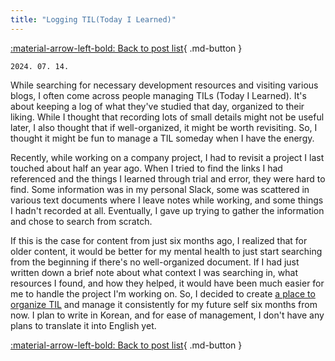 ```yaml
---
title: "Logging TIL(Today I Learned)"
---
```


[:material-arrow-left-bold: Back to post list](../index.md){ .md-button }

`2024. 07. 14.`

While searching for necessary development resources and visiting various blogs, I often come across people managing TILs (Today I Learned). It's about keeping a log of what they've studied that day, organized to their liking. While I thought that recording lots of small details might not be useful later, I also thought that if well-organized, it might be worth revisiting. So, I thought it might be fun to manage a TIL someday when I have the energy.

Recently, while working on a company project, I had to revisit a project I last touched about half an year ago. When I tried to find the links I had referenced and the things I learned through trial and error, they were hard to find. Some information was in my personal Slack, some was scattered in various text documents where I leave notes while working, and some things I hadn't recorded at all. Eventually, I gave up trying to gather the information and chose to search from scratch.

If this is the case for content from just six months ago, I realized that for older content, it would be better for my mental health to just start searching from the beginning if there's no well-organized document. If I had just written down a brief note about what context I was searching in, what resources I found, and how they helped, it would have been much easier for me to handle the project I'm working on. So, I decided to create [a place to organize TIL](../../tools/index.md) and manage it consistently for my future self six months from now. I plan to write in Korean, and for ease of management, I don't have any plans to translate it into English yet.

[:material-arrow-left-bold: Back to post list](../index.md){ .md-button }